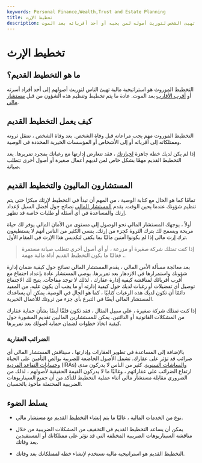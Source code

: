 ```yaml
---
keywords: Personal Finance,Wealth,Trust and Estate Planning
title: تخطيط الإرث
description: التخطيط الموروث هو استراتيجية مالية تهيئ الشخص لتوريث أصوله لمن يحبه أو أحد أقربائه بعد الموت.
---
```


# تخطيط الإرث
## ما هو التخطيط القديم؟

التخطيط الموروث هو استراتيجية مالية تهيئ الناس لتوريث أصولهم إلى أحد أفراد أسرته أو [أقرب الأقارب](/next-of-kin) بعد الموت. عادة ما يتم تخطيط وتنظيم هذه الشؤون من قبل [مستشار مالي](/financial-advisor).

## كيف يعمل التخطيط القديم

التخطيط الموروث مهم يجب مراعاته قبل وفاة الشخص. بعد وفاة الشخص ، تنتقل ثروته وممتلكاته إلى أقربائه أو إلى الأشخاص أو المؤسسات الخيرية المحددة في الوصية.

إذا لم يكن لديك خطة جاهزة [لحيازتك](/estateplanning) ، فقد تتعارض إدارتها مع رغباتك بمجرد تمريرها. يعد التخطيط القديم مهمًا بشكل خاص لمن لديهم أعمال صغيرة أو أصول أخرى تتطلب صيانة.

## المستشارون الماليون والتخطيط القديم

تمامًا كما هو الحال مع كتابة الوصية ، من المهم أن تبدأ في التخطيط لإرثك مبكرًا حتى يتم تنظيم شؤونك عندما يحين الوقت. يقدم [المستشار المالي](/financial-advisor) نصائح حول أفضل السبل لإعداد إرثك والمساعدة في أي أسئلة أو طلبات خاصة قد تظهر.

أولاً ، يوجهك المستشار المالي نحو الوصول إلى مستوى من الأمان المالي يوفر لك حياة مريحة ويسمح لك بترك الثروة كجزء من إرثك. ينسى الكثير من الناس أنهم لا يستطيعون ترك إرث مالي إذا لم يكونوا آمنين ماليًا بما يكفي لتكديس هذا الإرث في المقام الأول.

> إذا كنت تمتلك شركة صغيرة أو مزرعة ، أو أي أصول أخرى تتطلب صيانة مستمرة ، فغالبًا ما يكون التخطيط القديم أداة مالية مهمة.

>

بعد معالجة مسألة الأمن المالي ، يقدم المستشار المالي نصائح حول كيفية ضمان إدارة شؤونك واستمرارها في الازدهار بعد تمريرها. يوصي المستشار عادة بإعداد اجتماع مع أقرب أقربائك لمناقشة كيفية إدارة عقارك ، لذلك لا توجد مفاجآت. يتيح لك الاجتماع توصيل أي تفضيلات أو رغبات لديك حول كيفية إدارته أو ما يجب أن يكون عليه. من المفيد دائمًا أن تكون لديك هذه الرغبات كتابيًا ، كما هو الحال في الوصية. يمكن أن يساعدك المستشار المالي أيضًا في التبرع بأي جزء من ثروتك للأعمال الخيرية.

إذا كنت تمتلك شركة صغيرة ، على سبيل المثال ، فقد تكون قلقًا أيضًا بشأن حماية عقارك من المشكلات القانونية أو الدائنين. يمكن للمستشارين الماليين تقديم المشورة حول كيفية اتخاذ خطوات لضمان حماية أصولك بعد تمريرها.

### الضرائب العقارية

بالإضافة إلى المساعدة في تطوير العقارات وإدارتها ، سيناقش المستشار المالي أي ضرائب قد تؤثر على عقارك. تشمل الأصول الخاضعة للضريبة بوالص التأمين على الحياة [وحسابات التقاعد الفردية](/ira) (IRAs) [والمعاشات السنوية](/annuity). كثير من الناس لا يدركون مدى ارتفاع الضرائب على عقاراتهم ، وغالبًا ما لا يدركون القيمة الحقيقية لأصولهم ، لذلك من الضروري مقابلة مستشار مالي أثناء عملية التخطيط للتأكد من أن جميع السيناريوهات الضريبية المحتملة مأخوذ بالحسبان.

## يسلط الضوء

- نوع من الخدمات المالية ، غالبًا ما يتم إنشاء التخطيط القديم مع مستشار مالي.

- يمكن أن يساعد التخطيط القديم في التخفيف من المشكلات الضريبية من خلال مناقشة السيناريوهات الضريبية المختلفة التي قد تؤثر على ممتلكاتك أو المستفيدين بعد وفاتك.

- التخطيط القديم هو استراتيجية مالية تستخدم لإنشاء خطة لممتلكاتك بعد وفاتك.


